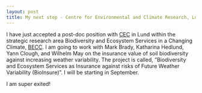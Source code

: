 ```yaml
---
layout: post
title: My next step - Centre for Environmental and Climate Research, Lund University
---
```


I have just accepted a post-doc position with [CEC](https://www.cec.lu.se/about-cec) in Lund within the strategic research area Biodiversity and Ecosystem Services in a Changing Climate, [BECC](http://www.becc.lu.se). I am going to work with Mark Brady, Katharina Hedlund, Yann Clough, and Wilhelm May on the insurance value of soil biodiversity against increasing weather variability. The project is called, ”Biodiversity and Ecosystem Services as Insurance against risks of Future Weather Variability (BioInsure)”. I will be starting in September.

I am super exited!
#
